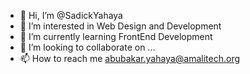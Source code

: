 - 👋 Hi, I’m @SadickYahaya
- 👀 I’m interested in Web Design and Development 
- 🌱 I’m currently learning FrontEnd Development
- 💞️ I’m looking to collaborate on ...
- 📫 How to reach me abubakar.yahaya@amalitech.org

<!---
SadickYahaya/SadickYahaya is a ✨ special ✨ repository because its `README.md` (this file) appears on your GitHub profile.
You can click the Preview link to take a look at your changes.
--->
